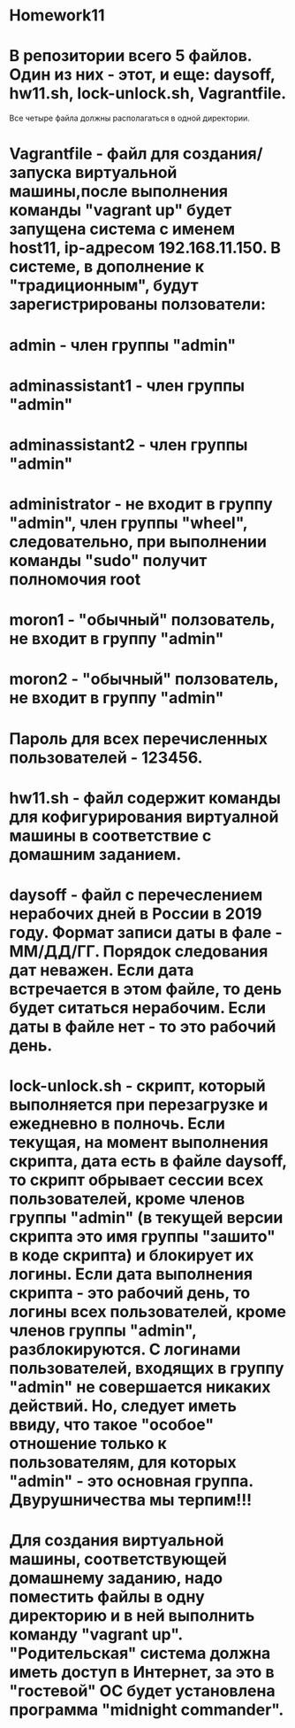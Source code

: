 # Homework11
# В репозитории всего 5 файлов. Один из них - этот, и еще: daysoff, hw11.sh, lock-unlock.sh, Vagrantfile.
Все четыре файла должны располагаться в одной директории. 
# Vagrantfile - файл для создания/запуска виртуальной машины,после выполнения команды "vagrant up" будет запущена система с именем host11, ip-адресом 192.168.11.150. В системе, в дополнение к "традиционным", будут зарегистрированы ползователи:
# admin - член группы "admin"
# adminassistant1 - член группы "admin"
# adminassistant2 - член группы "admin"
# administrator   - не входит в группу "admin", член группы "wheel", следовательно, при выполнении команды "sudo" получит полномочия root 
# moron1 - "обычный" ползователь, не входит в группу "admin"
# moron2 - "обычный" ползователь, не входит в группу "admin"
# Пароль для всех перечисленных пользователей - 123456.
# hw11.sh - файл содержит команды для кофигурирования виртуалной машины в соответствие с домашним заданием.
# daysoff - файл с перечеслением нерабочих дней в России в 2019 году. Формат записи даты в фале - ММ/ДД/ГГ. Порядок следования дат неважен. Если дата встречается в этом файле, то день будет ситаться нерабочим. Если даты в файле нет - то это рабочий день.
# lock-unlock.sh - скрипт, который выполняется при перезагрузке и ежедневно в полночь. Если текущая, на момент выполнения скрипта, дата есть в файле daysoff, то скрипт обрывает сессии всех пользователей, кроме членов группы "admin" (в текущей версии скрипта это имя группы "зашито" в коде скрипта) и блокирует их логины. Если дата выполнения скрипта - это рабочий день, то логины всех пользователей, кроме членов группы "admin", разблокируются. С логинами пользователей, входящих в группу "admin" не совершается никаких действий. Но, следует иметь ввиду, что такое "особое" отношение только к пользователям, для которых "admin" - это основная группа. Двурушничества мы терпим!!!

# Для создания виртуальной машины, соответствующей домашнему заданию, надо поместить файлы в одну директорию и в ней выполнить команду "vagrant up". "Родительская" система должна иметь доступ в Интернет, за это в "гостевой" ОС будет установлена программа "midnight commander".
